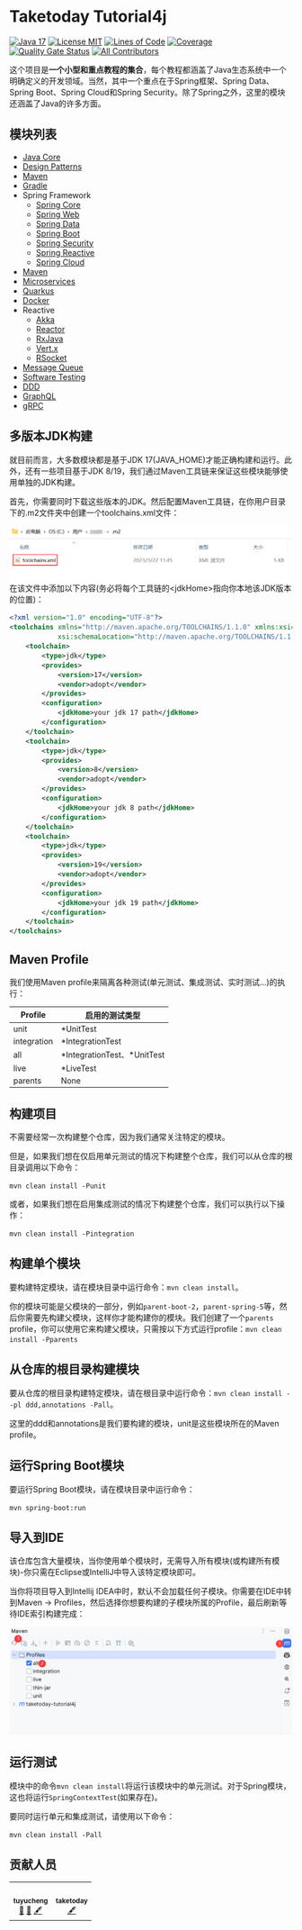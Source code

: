 Taketoday Tutorial4j
==============

[![Java 17](https://img.shields.io/badge/java-17-blue)](https://img.shields.io/badge/java-17-blue)
[![License MIT](https://img.shields.io/badge/license-MIT-blue.svg)](https://raw.githubusercontent.com/tu-yucheng/java-development-practice/master/LICENSE.md)
[![Lines of Code](https://sonarcloud.io/api/project_badges/measure?project=tu-yucheng_taketoday-tutorial4j&metric=ncloc)](https://sonarcloud.io/project/overview?id=tu-yucheng_taketoday-tutorial4j)
[![Coverage](https://sonarcloud.io/api/project_badges/measure?project=tu-yucheng_taketoday-tutorial4j&metric=coverage)](https://sonarcloud.io/dashboard?id=tu-yucheng_taketoday-tutorial4j)
[![Quality Gate Status](https://sonarcloud.io/api/project_badges/measure?project=tu-yucheng_taketoday-tutorial4j&metric=alert_status)](https://sonarcloud.io/summary/new_code?id=tu-yucheng_taketoday-tutorial4j)
[![All Contributors](https://img.shields.io/badge/all_contributors-2-orange.svg?style=flat-square)](#contributors)

这个项目是**一个小型和重点教程的集合**，每个教程都涵盖了Java生态系统中一个明确定义的开发领域。当然，其中一个重点在于Spring框架、Spring Data、Spring Boot、Spring Cloud和Spring Security。除了Spring之外，这里的模块还涵盖了Java的许多方面。

## 模块列表

+ [Java Core](java-core-modules/README.md)
+ [Design Patterns](design-patterns-modules/README.md)
+ [Maven](maven.modules/README.md)
+ [Gradle](gradle-modules/README.md)
+ Spring Framework
  + [Spring Core](spring-modules/README.md)
  + [Spring Web](spring-web-modules/README.md)
  + [Spring Data](spring-data-modules/README.md)
  + [Spring Boot](spring-boot-modules/README.md)
  + [Spring Security](spring-security-modules/README.md)
  + [Spring Reactive](spring-reactive-modules/README.md)
  + [Spring Cloud](spring-cloud-modules/README.md)
+ [Maven](maven.modules/README.md)
+ [Microservices](microservices/README.md)
+ [Quarkus](quarkus-modules/README.md)
+ [Docker](docker-modules/README.md)
+ Reactive
  + [Akka](akka-modules/README.md)
  + [Reactor](reactor-core/README.md)
  + [RxJava](rxjava-modules/README.md)
  + [Vert.x](vertx-modules/README.md)
  + [RSocket](rsocket/README.md)
+ [Message Queue](messaging-modules/README.md)
+ [Software Testing](software.test/README.md)
+ [DDD](ddd/README.md)
+ [GraphQL](graphql.modules/README.md)
+ [gRPC](grpc/README.md)

## 多版本JDK构建

就目前而言，大多数模块都是基于JDK 17(JAVA_HOME)才能正确构建和运行。此外，还有一些项目基于JDK 8/19，我们通过Maven工具链来保证这些模块能够使用单独的JDK构建。

首先，你需要同时下载这些版本的JDK。然后配置Maven工具链，在你用户目录下的.m2文件夹中创建一个toolchains.xml文件：

<img src=".mvn/img.png" align="left">

在该文件中添加以下内容(务必将每个工具链的<jdkHome\>指向你本地该JDK版本的位置)：

```xml
<?xml version="1.0" encoding="UTF-8"?>
<toolchains xmlns="http://maven.apache.org/TOOLCHAINS/1.1.0" xmlns:xsi="http://www.w3.org/2001/XMLSchema-instance"
            xsi:schemaLocation="http://maven.apache.org/TOOLCHAINS/1.1.0 http://maven.apache.org/xsd/toolchains-1.1.0.xsd">
    <toolchain>
        <type>jdk</type>
        <provides>
            <version>17</version>
            <vendor>adopt</vendor>
        </provides>
        <configuration>
            <jdkHome>your jdk 17 path</jdkHome>
        </configuration>
    </toolchain>
    <toolchain>
        <type>jdk</type>
        <provides>
            <version>8</version>
            <vendor>adopt</vendor>
        </provides>
        <configuration>
            <jdkHome>your jdk 8 path</jdkHome>
        </configuration>
    </toolchain>
    <toolchain>
        <type>jdk</type>
        <provides>
            <version>19</version>
            <vendor>adopt</vendor>
        </provides>
        <configuration>
            <jdkHome>your jdk 19 path</jdkHome>
        </configuration>
    </toolchain>
</toolchains>
```

## Maven Profile

我们使用Maven profile来隔离各种测试(单元测试、集成测试、实时测试...)的执行：

| Profile     | 启用的测试类型                     |
|-------------|-----------------------------|
| unit        | *UnitTest                   |
| integration | *IntegrationTest            |
| all         | *IntegrationTest、\*UnitTest |
| live        | *LiveTest                   |
| parents     |         None                    |

## 构建项目

不需要经常一次构建整个仓库，因为我们通常关注特定的模块。

但是，如果我们想在仅启用单元测试的情况下构建整个仓库，我们可以从仓库的根目录调用以下命令：

`mvn clean install -Punit`

或者，如果我们想在启用集成测试的情况下构建整个仓库，我们可以执行以下操作：

`mvn clean install -Pintegration`

## 构建单个模块

要构建特定模块，请在模块目录中运行命令：`mvn clean install`。

你的模块可能是父模块的一部分，例如`parent-boot-2`，`parent-spring-5`等，然后你需要先构建父模块，这样你才能构建你的模块。我们创建了一个`parents` profile，你可以使用它来构建父模块，只需按以下方式运行profile：`mvn clean install -Pparents`

## 从仓库的根目录构建模块

要从仓库的根目录构建特定模块，请在根目录中运行命令：`mvn clean install --pl ddd,annotations -Pall`。

这里的ddd和annotations是我们要构建的模块，unit是这些模块所在的Maven profile。

## 运行Spring Boot模块

要运行Spring Boot模块，请在模块目录中运行命令：

`mvn spring-boot:run`

## 导入到IDE

该仓库包含大量模块，当你使用单个模块时，无需导入所有模块(或构建所有模块)-你只需在Eclipse或IntelliJ中导入该特定模块即可。

当你将项目导入到Intellij IDEA中时，默认不会加载任何子模块。你需要在IDE中转到Maven -> Profiles，然后选择你想要构建的子模块所属的Profile，最后刷新等待IDE索引构建完成：

<img src=".mvn/img_1.png">

## 运行测试

模块中的命令`mvn clean install`将运行该模块中的单元测试。对于Spring模块，这也将运行`SpringContextTest`(如果存在)。

要同时运行单元和集成测试，请使用以下命令：

`mvn clean install -Pall`

## 贡献人员

<!-- ALL-CONTRIBUTORS-LIST:START - Do not remove or modify this section -->
<!-- prettier-ignore-start -->
<!-- markdownlint-disable -->
<table>
  <tr>
    <td align="center"><a href="https://github.com/tu-yucheng"><img src="https://avatars.githubusercontent.com/u/88582540?v=4s=100" width="100px;" alt=""/><br /><sub><b>tuyucheng</b></sub></a><br /><a href="#projectManagement-tuyucheng" title="Project Management">📆</a> <a href="#maintenance-tuyucheng" title="Maintenance">🚧</a> <a href="#content-tuyucheng" title="Content">🖋</a></td>
    <td align="center"><a href="https://github.com/take-today"><img src="https://avatars.githubusercontent.com/u/116951809?v=4s=100" width="100px;" alt=""/><br /><sub><b>taketoday</b></sub></a><br /><a href="#content-taketoday" title="Content">🖋</a></td>
  </tr>
</table>